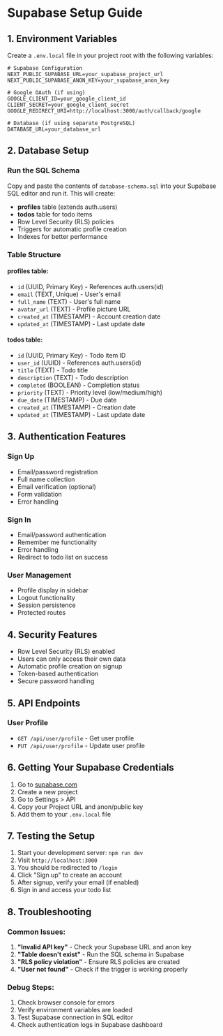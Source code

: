 # Supabase Setup Guide

## 1. Environment Variables

Create a `.env.local` file in your project root with the following variables:

```env
# Supabase Configuration
NEXT_PUBLIC_SUPABASE_URL=your_supabase_project_url
NEXT_PUBLIC_SUPABASE_ANON_KEY=your_supabase_anon_key

# Google OAuth (if using)
GOOGLE_CLIENT_ID=your_google_client_id
CLIENT_SECRET=your_google_client_secret
GOOGLE_REDIRECT_URI=http://localhost:3000/auth/callback/google

# Database (if using separate PostgreSQL)
DATABASE_URL=your_database_url
```

## 2. Database Setup

### Run the SQL Schema

Copy and paste the contents of `database-schema.sql` into your Supabase SQL editor and run it. This will create:

- **profiles** table (extends auth.users)
- **todos** table for todo items
- Row Level Security (RLS) policies
- Triggers for automatic profile creation
- Indexes for better performance

### Table Structure

#### profiles table:
- `id` (UUID, Primary Key) - References auth.users(id)
- `email` (TEXT, Unique) - User's email
- `full_name` (TEXT) - User's full name
- `avatar_url` (TEXT) - Profile picture URL
- `created_at` (TIMESTAMP) - Account creation date
- `updated_at` (TIMESTAMP) - Last update date

#### todos table:
- `id` (UUID, Primary Key) - Todo item ID
- `user_id` (UUID) - References auth.users(id)
- `title` (TEXT) - Todo title
- `description` (TEXT) - Todo description
- `completed` (BOOLEAN) - Completion status
- `priority` (TEXT) - Priority level (low/medium/high)
- `due_date` (TIMESTAMP) - Due date
- `created_at` (TIMESTAMP) - Creation date
- `updated_at` (TIMESTAMP) - Last update date

## 3. Authentication Features

### Sign Up
- Email/password registration
- Full name collection
- Email verification (optional)
- Form validation
- Error handling

### Sign In
- Email/password authentication
- Remember me functionality
- Error handling
- Redirect to todo list on success

### User Management
- Profile display in sidebar
- Logout functionality
- Session persistence
- Protected routes

## 4. Security Features

- Row Level Security (RLS) enabled
- Users can only access their own data
- Automatic profile creation on signup
- Token-based authentication
- Secure password handling

## 5. API Endpoints

### User Profile
- `GET /api/user/profile` - Get user profile
- `PUT /api/user/profile` - Update user profile

## 6. Getting Your Supabase Credentials

1. Go to [supabase.com](https://supabase.com)
2. Create a new project
3. Go to Settings > API
4. Copy your Project URL and anon/public key
5. Add them to your `.env.local` file

## 7. Testing the Setup

1. Start your development server: `npm run dev`
2. Visit `http://localhost:3000`
3. You should be redirected to `/login`
4. Click "Sign up" to create an account
5. After signup, verify your email (if enabled)
6. Sign in and access your todo list

## 8. Troubleshooting

### Common Issues:

1. **"Invalid API key"** - Check your Supabase URL and anon key
2. **"Table doesn't exist"** - Run the SQL schema in Supabase
3. **"RLS policy violation"** - Ensure RLS policies are created
4. **"User not found"** - Check if the trigger is working properly

### Debug Steps:

1. Check browser console for errors
2. Verify environment variables are loaded
3. Test Supabase connection in SQL editor
4. Check authentication logs in Supabase dashboard 